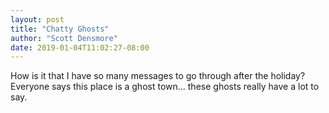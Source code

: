 ```yaml
---
layout: post
title: "Chatty Ghosts"
author: "Scott Densmore"
date: 2019-01-04T11:02:27-08:00
---
```


How is it that I have so many messages to go through after the holiday? Everyone says this place is a ghost town... these ghosts really have a lot to say.
